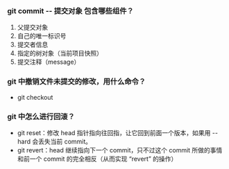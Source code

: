 ### git commit -- 提交对象 包含哪些组件？

1. 父提交对象
2. 自己的唯一标识号
3. 提交者信息
4. 指定的树对象（当前项目快照）
5. 提交注释（message）

### git 中撤销文件未提交的修改，用什么命令？

- git checkout

### git 中怎么进行回滚？

- git reset：修改 head 指针指向往回指，让它回到前面一个版本，如果用 --hard 会丢失当前 commit。
- git revert：head 继续指向下一个 commit，只不过这个 commit 所做的事情和前一个 commit 的完全相反（从而实现 “revert” 的操作）
